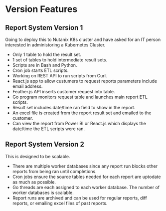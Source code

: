 # Version Features

## Report System Version 1

Going to deploy this to Nutanix K8s cluster and have asked for an IT person interested in administoring a Kubernetes Cluster.

- Only 1 table to hold the result set.
- 1 set of tables to hold intermediate result sets.
- Scripts are in Bash and Python.
- Cron job starts ETL scripts.
- Working on REST API to run scripts from Curl.
- React.js app to allow custumers to request reports parameters include email address.
- Feather.js API inserts customer request into table.
- Go program monitors request table and launches main report ETL scripts.
- Result set includes date/time ran field to show in the report.
- An excel file is created from the report result set and emailed to the customer.
- Can view the report from Power BI or React.js which displays the date/time the ETL scripts were ran.  

## Report System Version 2

This is designed to be scalable.

- There are multiple worker databases since any report run blocks other reports from being ran until completions.
- Cron jobs ensure the source tables needed for each report are uptodate as much as possible.
- Go threads are each assigned to each worker database. The number of worker databases is scalable.
- Report runs are archived and can be used for regular reports, diff reports, or emailing excel files of past reports.
